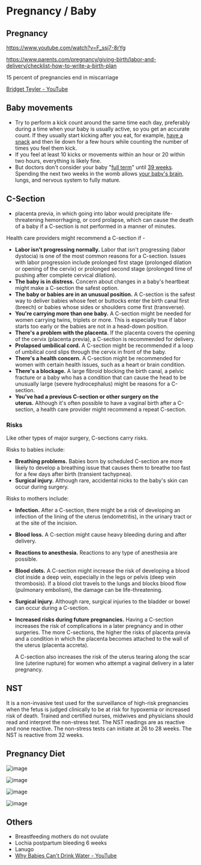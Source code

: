 # Pregnancy / Baby

## Pregnancy

<https://www.youtube.com/watch?v=F_ssj7-8rYg>

<https://www.parents.com/pregnancy/giving-birth/labor-and-delivery/checklist-how-to-write-a-birth-plan>

15 percent of pregnancies end in miscarriage

[Bridget Teyler - YouTube](https://www.youtube.com/@BridgetTeyler)

## Baby movements

- Try to perform a kick count around the same time each day, preferably during a time when your baby is usually active, so you get an accurate count. If they usually start kicking after you eat, for example, [have a snack](https://www.verywellfamily.com/great-pregnancy-snacks-2759344) and then lie down for a few hours while counting the number of times you feel them kick.
- If you feel at least 10 kicks or movements within an hour or 20 within two hours, everything is likely fine.
- But doctors don't consider your baby "[full term](https://www.babycenter.com/pregnancy/your-body/full-term-pregnancy_10407757)" until [39 weeks](https://www.babycenter.com/pregnancy/week-by-week/39-weeks-pregnant). Spending the next two weeks in the womb allows [your baby's brain](https://www.babycenter.com/pregnancy/your-baby/fetal-development-your-babys-brain_20004924), lungs, and nervous system to fully mature.

## C-Section

- placenta previa, in which going into labor would precipitate life-threatening hemorrhaging, or cord prolapse, which can cause the death of a baby if a C-section is not performed in a manner of minutes.

Health care providers might recommend a C-section if -

- **Labor isn't progressing normally.** Labor that isn't progressing (labor dystocia) is one of the most common reasons for a C-section. Issues with labor progression include prolonged first stage (prolonged dilation or opening of the cervix) or prolonged second stage (prolonged time of pushing after complete cervical dilation).
- **The baby is in distress.** Concern about changes in a baby's heartbeat might make a C-section the safest option.
- **The baby or babies are in an unusual position.** A C-section is the safest way to deliver babies whose feet or buttocks enter the birth canal first (breech) or babies whose sides or shoulders come first (transverse).
- **You're carrying more than one baby.** A C-section might be needed for women carrying twins, triplets or more. This is especially true if labor starts too early or the babies are not in a head-down position.
- **There's a problem with the placenta.** If the placenta covers the opening of the cervix (placenta previa), a C-section is recommended for delivery.
- **Prolapsed umbilical cord.** A C-section might be recommended if a loop of umbilical cord slips through the cervix in front of the baby.
- **There's a health concern.** A C-section might be recommended for women with certain health issues, such as a heart or brain condition.
- **There's a blockage.** A large fibroid blocking the birth canal, a pelvic fracture or a baby who has a condition that can cause the head to be unusually large (severe hydrocephalus) might be reasons for a C-section.
- **You've had a previous C-section or other surgery on the uterus.** Although it's often possible to have a vaginal birth after a C-section, a health care provider might recommend a repeat C-section.

### Risks

Like other types of major surgery, C-sections carry risks.

Risks to babies include:

- **Breathing problems.** Babies born by scheduled C-section are more likely to develop a breathing issue that causes them to breathe too fast for a few days after birth (transient tachypnea).
- **Surgical injury.** Although rare, accidental nicks to the baby's skin can occur during surgery.

Risks to mothers include:

- **Infection.** After a C-section, there might be a risk of developing an infection of the lining of the uterus (endometritis), in the urinary tract or at the site of the incision.
- **Blood loss.** A C-section might cause heavy bleeding during and after delivery.
- **Reactions to anesthesia.** Reactions to any type of anesthesia are possible.
- **Blood clots.** A C-section might increase the risk of developing a blood clot inside a deep vein, especially in the legs or pelvis (deep vein thrombosis). If a blood clot travels to the lungs and blocks blood flow (pulmonary embolism), the damage can be life-threatening.
- **Surgical injury.** Although rare, surgical injuries to the bladder or bowel can occur during a C-section.
- **Increased risks during future pregnancies.** Having a C-section increases the risk of complications in a later pregnancy and in other surgeries. The more C-sections, the higher the risks of placenta previa and a condition in which the placenta becomes attached to the wall of the uterus (placenta accreta).

    A C-section also increases the risk of the uterus tearing along the scar line (uterine rupture) for women who attempt a vaginal delivery in a later pregnancy.

## NST

It is a non-invasive test used for the surveillance of high-risk pregnancies when the fetus is judged clinically to be at risk for hypoxemia or increased risk of death. Trained and certified nurses, midwives and physicians should read and interpret the non-stress test. The NST readings are as reactive and none reactive. The non-stress tests can initiate at 26 to 28 weeks. The NST is reactive from 32 weeks.

## Pregnancy Diet

![image](../../media/Pregnancy-Diet-image1.jpg)

![image](../../media/Pregnancy-Diet-image2.jpg)

![image](../../media/Pregnancy-Diet-image3.jpg)

![image](../../media/Pregnancy-Diet-image4.jpg)

## Others

- Breastfeeding mothers do not ovulate
- Lochia postpartum bleeding 6 weeks
- Lanugo
- [Why Babies Can't Drink Water - YouTube](https://www.youtube.com/watch?v=4DQv80biYbs&ab_channel=InsiderScience)
